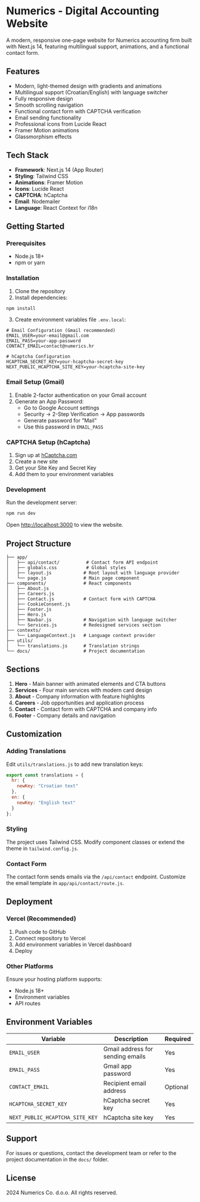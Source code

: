 # Numerics - Digital Accounting Website

A modern, responsive one-page website for Numerics accounting firm built with Next.js 14, featuring multilingual support, animations, and a functional contact form.

## Features

- Modern, light-themed design with gradients and animations
- Multilingual support (Croatian/English) with language switcher
- Fully responsive design
- Smooth scrolling navigation
- Functional contact form with CAPTCHA verification
- Email sending functionality
- Professional icons from Lucide React
- Framer Motion animations
- Glassmorphism effects

## Tech Stack

- **Framework**: Next.js 14 (App Router)
- **Styling**: Tailwind CSS
- **Animations**: Framer Motion
- **Icons**: Lucide React
- **CAPTCHA**: hCaptcha
- **Email**: Nodemailer
- **Language**: React Context for i18n

## Getting Started

### Prerequisites

- Node.js 18+ 
- npm or yarn

### Installation

1. Clone the repository
2. Install dependencies:
```bash
npm install
```

3. Create environment variables file `.env.local`:
```env
# Email Configuration (Gmail recommended)
EMAIL_USER=your-email@gmail.com
EMAIL_PASS=your-app-password
CONTACT_EMAIL=contact@numerics.hr

# hCaptcha Configuration
HCAPTCHA_SECRET_KEY=your-hcaptcha-secret-key
NEXT_PUBLIC_HCAPTCHA_SITE_KEY=your-hcaptcha-site-key
```

### Email Setup (Gmail)

1. Enable 2-factor authentication on your Gmail account
2. Generate an App Password:
   - Go to Google Account settings
   - Security → 2-Step Verification → App passwords
   - Generate password for "Mail"
   - Use this password in `EMAIL_PASS`

### CAPTCHA Setup (hCaptcha)

1. Sign up at [hCaptcha.com](https://hcaptcha.com)
2. Create a new site
3. Get your Site Key and Secret Key
4. Add them to your environment variables

### Development

Run the development server:

```bash
npm run dev
```

Open [http://localhost:3000](http://localhost:3000) to view the website.

## Project Structure

```
├── app/
│   ├── api/contact/          # Contact form API endpoint
│   ├── globals.css           # Global styles
│   ├── layout.js            # Root layout with language provider
│   └── page.js              # Main page component
├── components/              # React components
│   ├── About.js
│   ├── Careers.js
│   ├── Contact.js           # Contact form with CAPTCHA
│   ├── CookieConsent.js
│   ├── Footer.js
│   ├── Hero.js
│   ├── Navbar.js            # Navigation with language switcher
│   └── Services.js          # Redesigned services section
├── contexts/
│   └── LanguageContext.js   # Language context provider
├── utils/
│   └── translations.js      # Translation strings
└── docs/                    # Project documentation
```

## Sections

1. **Hero** - Main banner with animated elements and CTA buttons
2. **Services** - Four main services with modern card design
3. **About** - Company information with feature highlights
4. **Careers** - Job opportunities and application process
5. **Contact** - Contact form with CAPTCHA and company info
6. **Footer** - Company details and navigation

## Customization

### Adding Translations

Edit `utils/translations.js` to add new translation keys:

```javascript
export const translations = {
  hr: {
    newKey: "Croatian text"
  },
  en: {
    newKey: "English text"
  }
};
```

### Styling

The project uses Tailwind CSS. Modify component classes or extend the theme in `tailwind.config.js`.

### Contact Form

The contact form sends emails via the `/api/contact` endpoint. Customize the email template in `app/api/contact/route.js`.

## Deployment

### Vercel (Recommended)

1. Push code to GitHub
2. Connect repository to Vercel
3. Add environment variables in Vercel dashboard
4. Deploy

### Other Platforms

Ensure your hosting platform supports:
- Node.js 18+
- Environment variables
- API routes

## Environment Variables

| Variable | Description | Required |
|----------|-------------|----------|
| `EMAIL_USER` | Gmail address for sending emails | Yes |
| `EMAIL_PASS` | Gmail app password | Yes |
| `CONTACT_EMAIL` | Recipient email address | Optional |
| `HCAPTCHA_SECRET_KEY` | hCaptcha secret key | Yes |
| `NEXT_PUBLIC_HCAPTCHA_SITE_KEY` | hCaptcha site key | Yes |

## Support

For issues or questions, contact the development team or refer to the project documentation in the `docs/` folder.

## License

 2024 Numerics Co. d.o.o. All rights reserved.
